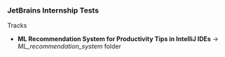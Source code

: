 ### JetBrains Internship Tests

Tracks 

- **ML Recommendation System for Productivity Tips in IntelliJ IDEs** -> *ML_recommendation_system* folder
 
